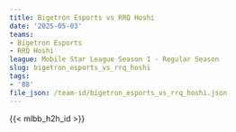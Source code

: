 ```yaml
---
title: Bigetron Esports vs RRQ Hoshi
date: '2025-05-03'
teams:
- Bigetron Esports
- RRQ Hoshi
league: Mobile Star League Season 1 - Regular Season
slug: bigetron_esports_vs_rrq_hoshi
tags:
- '88'
file_json: /team-id/bigetron_esports_vs_rrq_hoshi.json
---
```


{{< mlbb_h2h_id >}}

